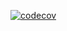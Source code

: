 [![codecov](https://codecov.io/gh/LZHTK/3-sprint-mission/branch/release/graph/badge.svg)](https://codecov.io/gh/LZHTK/3-sprint-mission)


